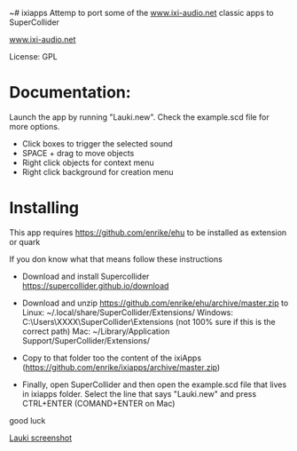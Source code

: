 ~# ixiapps
Attemp to port some of the www.ixi-audio.net classic apps to SuperCollider

www.ixi-audio.net

License: GPL

# Documentation:
Launch the app by running "Lauki.new". Check the example.scd file for more options.

- Click boxes to trigger the selected sound
- SPACE + drag to move objects
- Right click objects for context menu
- Right click background for creation menu

# Installing

This app requires https://github.com/enrike/ehu to be installed as extension or quark

If you don know what that means follow these instructions

- Download and install Supercollider https://supercollider.github.io/download

- Download and unzip https://github.com/enrike/ehu/archive/master.zip to 
Linux: ~/.local/share/SuperCollider/Extensions/
Windows: C:\Users\XXXX\SuperCollider\Extensions (not 100% sure if this is the correct path)
Mac: ~/Library/Application Support/SuperCollider/Extensions/

- Copy to that folder too the content of the ixiApps (https://github.com/enrike/ixiapps/archive/master.zip)

- Finally, open SuperCollider and then open the example.scd file that lives in ixiapps folder. Select the line that says "Lauki.new" and press CTRL+ENTER (COMAND+ENTER on Mac)

good luck

[Lauki screenshot](https://github.com/enrike/ixiapps/blob/master/lauki01.png)
